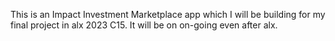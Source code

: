 This is an Impact Investment Marketplace app which I will be building for my final project in alx 2023 C15. It will be on on-going even after alx.

